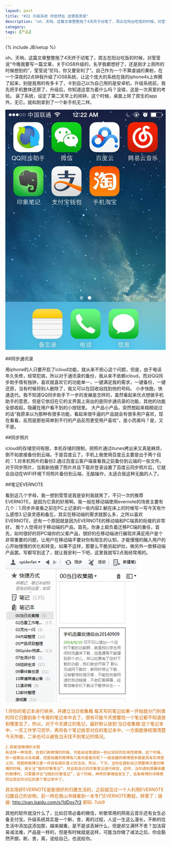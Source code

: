 ```yaml
---
layout: post
title: "#22 升级系统 你依然在 这便是真爱"
description: "oh，天呐，这篇文章整整拖了4天终于动笔了，周五在阳台吃饭的时候，对莹莹说“今晚我要写一篇文章，关于iOS8升级的，名字我都想好了，还是刚才上厕所的时候想到的”，莹莹说“尼玛，你又要安利了”。自己作为一个不算虔诚的果粉，在一个深夜的2点钟我升级了iOS8系统，让这个庞大的系统在我的iphone4s上奔腾了起来，别提我用的有多卡了，卡到自己以为自己用的是安卓机，升级系统前，我先把手机整体还原了，升级后，你知道这意为着什么吗？没错，这是一次真爱的考验。"
category: 
tags: [产品]
---
```

{% include JB/setup %}

oh，天呐，这篇文章整整拖了4天终于动笔了，周五在阳台吃饭的时候，对莹莹说“今晚我要写一篇文章，关于iOS8升级的，名字我都想好了，还是刚才上厕所的时候想到的”，莹莹说“尼玛，你又要安利了”。自己作为一个不算虔诚的果粉，在一个深夜的2点钟我升级了iOS8系统，让这个庞大的系统在我的iphone4s上奔腾了起来，别提我用的有多卡了，卡到自己以为自己用的是安卓机，升级系统前，我先把手机整体还原了，升级后，你知道这意为着什么吗？没错，这是一次真爱的考验。
装了系统，设定了第二天早上的闹钟，这个时候，桌面上除了原生的app外，无它。就和刚拿到了一个新手机无二样。

![EVERNOTE](/assets/themes/de/blog_pic/iphone4s.jpg)

##同步通讯录

用iphone的人只要开启了icloud功能，就从来不担心这个问题，但是，由于电话年久失修，经常犯病，所以对于通讯录的备份，我从来不依赖icloud，而对QQ同步助手情有独钟，喜欢就喜欢它的功能单一，一键满足我的需求，一键备份，一键还原，当有时候将别人删除了，我又可以在回收站找到他的号码。
小步快跑，快速迭代。我不知道QQ同步助手下一步的发展是怎样的，虽然看起来优点想做手机助手的意思，但是它依旧在它的主界面上突出的是同步通讯录的功能，其他的功能全部收起，隐藏在用户看不到的小按钮里。
大产品小产品，突然想起来梧桐说过的话“我原来以为那种有很多功能，看起来很牛逼的产品就会有很多用户喜欢，现在看看，反而是那些简单到不行的产品反而更受用户喜欢”，是小而美吗？是，又不是。

##同步照片

icloud的存储空间有限，本机存储的限制，把照片通过itunes拷出来又真是麻烦，倒不如直接备份到云端，于是百度云了。手机上我使用百度云主要是出于两个目的：1.对本机照片的备份2.通过百度云客户端查看我之前备份到云端的一些文件。对于同步照片，当我新拍摄了照片并且下载并登录设置了百度云同步照片后，它就会自动在WIFI环境下将照片备份到云端，无脑操作，太适合我这种无脑的人了。

##笔记EVERNOTE

看到这几个字母，我一想到莹莹说我是安利我就笑了，不只一次的推荐EVERNOTE，是因为它真的好用啊。我一般在移动端使用evernote的场景主要有几个：1.同步并查看之前在PC上记录的一些内容2.躺在床上的时候写一写今天有什么感悟3.记录灵感和备忘，其实在移动端的需求就那么多，之所以喜欢EVERNOTE，还有一个原因就是因为EVERNOTE的移动端和PC端真的衔接的非常好。
我个人觉得对于移动端的产品，首先，你身上肩负着迁移PC端的重任，首先，如何很好的将PC端你的父辈产品，很好的在移动端进行展现并满足用户是个非常重要的问题，让用户在移动端不要对你有陌生的认知，才能慢慢的融入用户的心开始慢慢的优化和转变。如果不这样，那要么干脆另起炉灶，做另外一款移动端产品罢。写都写到这了，就让我安利一下吧，这里我就写2点我经常用的。
![EVERNOTE](/assets/themes/de/blog_pic/evernote.png)

<font color="CD6600">
	 1.将你的笔记本进行排序，并建立当日收集箱
	每天写的笔记如果一开始就分门别类的将它归置到各个专属的笔记本中去了，很有可能今天想要找一个笔记都不知道放到哪里去了，所以，对于今天建立的笔记，最好默认放到‘当日收集箱’这个笔记本中，一天工作学习完毕，再将各个笔记放至对应的笔记本中，一方面能够梳理清楚今天所做，二来也可以避免当天找不到笔记的情况。
	
	2.和新浪微博的关联
	有这样一种场景，在我们刷微博的时候，可能会经常遇到一些比较好的实用性微博，这个时候，你一般都会点击收藏，但是收藏的微博有几条你是看的呢？一般收藏的微博很多都是具有实用意义的，但是刷微博又是一件具有娱乐意义的活动，所以，下次，当你在遇到自己想要再次看的微博的时候，请关注“我的印象笔记”，并且和自己的印象笔记进行绑定，这样，当你遇到想要收藏的微博时，只需要评论“@我的印象笔记”，这个时候，神奇的事情就发生了，这条微博的详情竟然出现在你对应的某个笔记本中了。

其实用好EVERNOTE是能很好的归置生活的，之前就见过一个人利用EVERNOTE归置自己的衣物，前一阵在南山书城看到一本专门EVERNOTE教程，转需了：链接: <a href="http://pan.baidu.com/s/1dDox7t3">http://pan.baidu.com/s/1dDox7t3 </a>密码: 7ob9</font>

其他的软件就没什么了，比如日常必备的微信，听歌常用的网易云音乐还有女生必备支付宝。升级系统其实是一个断，舍，离的过程，人这一生这么漫长，不断的往生活中添加这添加那，越来越重，是不是该丢掉什么，但是却又满怀不舍？加法容易减法难，产品是一样的，但是有时候就是这样，可能当你做了减法之后，你会豁然开朗，断，舍，离，说给自己，也说给你。

